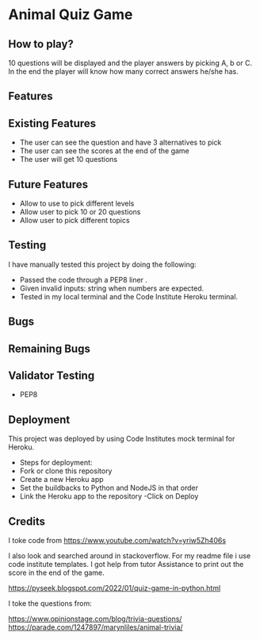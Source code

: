 # Animal Quiz Game 

## How to play? 

10 questions will be displayed and the player answers by picking A, b or C. 
In the end the player will know how many correct answers he/she has. 

## Features 

## Existing Features 

- The user can see the question and have 3 alternatives to pick 
- The user can see the scores at the end of the game
- The user will get 10 questions 

## Future Features 
- Allow to use to pick different levels
- Allow user to pick 10 or 20 questions 
- Allow user to pick different topics

## Testing 

I have manually tested this project by doing the following: 
 - Passed the code through a PEP8 liner . 
 - Given invalid inputs: string when numbers are expected.
 - Tested in my local terminal and the Code Institute Heroku terminal. 


## Bugs



## Remaining Bugs 


## Validator Testing 

- PEP8

## Deployment

This project was deployed by using Code Institutes mock terminal for Heroku.
- Steps for deployment: 
- Fork or clone this repository
- Create a new Heroku app 
- Set the buildbacks to Python and NodeJS in that order 
- Link the Heroku app to the repository 
-Click on Deploy

## Credits 

I toke code from 
https://www.youtube.com/watch?v=yriw5Zh406s

I also look and searched around in stackoverflow.
For my readme file i use code institute templates.
I got help from tutor Assistance to print out the score in the end of the game. 
 

https://pyseek.blogspot.com/2022/01/quiz-game-in-python.html

I toke the questions from: 

https://www.opinionstage.com/blog/trivia-questions/
https://parade.com/1247897/marynliles/animal-trivia/

